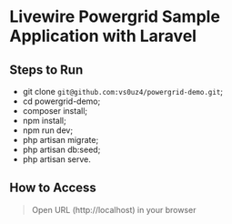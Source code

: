 # Livewire Powergrid Sample Application with Laravel

## Steps to Run
- git clone `git@github.com:vs0uz4/powergrid-demo.git`;
- cd powergrid-demo;
- composer install;
- npm install;
- npm run dev;
- php artisan migrate;
- php artisan db:seed;
- php artisan serve.

## How to Access
> Open URL (http://localhost) in your browser

